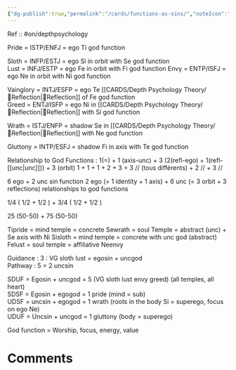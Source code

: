 ```yaml
---
{"dg-publish":true,"permalink":"/cards/functions-as-sins/","noteIcon":"","created":"2023-04-05T01:34:17.207+02:00","updated":"2023-04-20T21:07:48.980+02:00"}
---
```


Ref :: 
#on/depthpsychology 

Pride = ISTP/ENFJ = ego Ti god function  

Sloth = INFP/ESTJ = ego Si in orbit with Se god function  
Lust = INFJ/ESTP = ego Fe in orbit with Fi god function
Envy = ENTP/ISFJ = ego Ne in orbit with Ni god function  

Vainglory = INTJ/ESFP = ego Te [[CARDS/Depth Psychology Theory/🔀Reflection\|🔀Reflection]] of Fe god function  
Greed = ENTJ/ISFP = ego Ni in [[CARDS/Depth Psychology Theory/🔀Reflection\|🔀Reflection]] with Si god function

Wrath = ISTJ/ENFP = shadow Se in [[CARDS/Depth Psychology Theory/🔀Reflection\|🔀Reflection]] with Ne god function  

Gluttony = INTP/ESFJ = shadow Fi in axis with Te god function  

Relationship to God Functions : 
1(=) + 1 (axis-unc) + 3 (2(refl-ego) + 1(refl-[[unc\|unc]])) + 3 (orbit)
1 + 1 + 1 + 2 + 3
= 3 // (tous différents) + 2 // + 3 //

6 ego + 2 unc sin function
2 ego (= 1 identity + 1 axis) + 6 unc (= 3 orbit + 3 reflections) relationships to god functions

1/4 ( 1/2 + 1/2 ) + 3/4 ( 1/2 + 1/2 )

25 (50-50) + 75 (50-50)

Tipride = mind temple = concrete
Sewrath = soul Temple = abstract (unc) + Se axis with Ni
Sisloth = mind temple = concrete with unc god (abstract) 
Felust = soul temple = affiliative
Neenvy 
  
Guidance : 3 : VG sloth lust = egosin + uncgod  
Pathway : 5 = 2 uncsin  
  
SDUF = Egosin + uncgod = 5 (VG sloth lust envy greed) (all temples, all heart)  
SDSF = Egosin + egogod = 1 pride (mind = sub)  
UDSF = uncsin + egogod = 1 wrath (roots in the body Si = superego, focus on ego Ne)  
UDUF = Uncsin + uncgod = 1 gluttony  (body = superego)
  
God function = Worship, focus, energy, value

# Comments 
<script src="https://utteranc.es/client.js"
        repo="Heart4sides/Comment_Section"
        issue-term="pathname"
        theme="gruvbox-dark"
        crossorigin="anonymous"
        async>
</script>